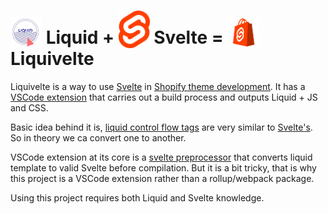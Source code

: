 # <img src="/liquid.png" width="50" style="display: inline; vertical-align: bottom;" > Liquid + <img src="/svelte.png" width="50" style="display: inline; vertical-align: bottom;" > Svelte = <img src="/liquivelte.png" width="50" style="display: inline; vertical-align: bottom;" > Liquivelte

Liquivelte is a way to use [Svelte](https://svelte.dev/) in [Shopify theme development](https://shopify.dev/docs/themes). It has a [VSCode extension](https://marketplace.visualstudio.com/items?itemName=malipetek.liquivelte) that carries out a build process and outputs Liquid + JS and CSS.

Basic idea behind it is, [liquid control flow tags](https://shopify.github.io/liquid/tags/control-flow/) are very similar to [Svelte's](https://svelte.dev/docs#template-syntax). So in theory we ca convert one to another. 

VSCode extension at its core is a [svelte preprocessor](https://github.com/sveltejs/svelte-preprocess) that converts liquid template to valid Svelte before compilation. But it is a bit tricky, that is why this project is a VSCode extension rather than a rollup/webpack package.

Using this project requires both Liquid and Svelte knowledge.